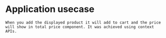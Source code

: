 # Application usecase
    When you add the displayed product it will add to cart and the price will show in total price component. It was achieved using context APIs.    